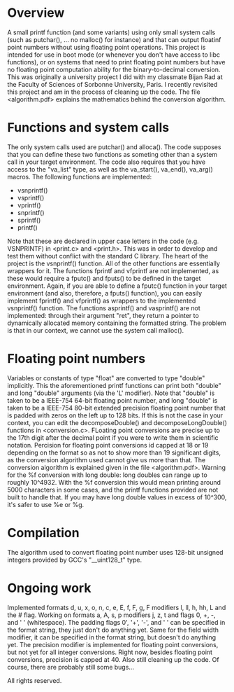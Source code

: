 # Overview
A small printf function (and some variants) using only small system calls (such as putchar(), ... no malloc() for instance) and that can output floatinf point numbers without using floating point operations. This project is intended for use in boot mode (or whenever you don't have access to libc functions), or on systems that need to print floating point numbers but have no floating point computation ability for the binary-to-decimal conversion.
This was originally a university project I did with my classmate Bijan Rad at the Faculty of Sciences of Sorbonne University, Paris.
I recently revisited this project and am in the process of cleaning up the code.
The file <algorithm.pdf> explains the mathematics behind the conversion algorithm.

# Functions and system calls
The only system calls used are putchar() and alloca(). The code supposes that you can define these two functions as someting other than a system call in your target environment. The code also requires that you have access to the "va_list" type, as well as the va_start(), va_end(), va_arg() macros.
The following functions are implemented:
- vsnprintf()
- vsprintf()
- vprintf()
- snprintf()
- sprintf()
- printf()

Note that these are declared in upper case letters in the code (e.g. VSNPRINTF) in <print.c> and <print.h>. This was in order to develop and test them without conflict with the standard C library.
The heart of the project is the vsnprintf() function. All of the other functions are essentially wrappers for it.
The functions fprintf and vfprintf are not implemented, as these would require a fputc() and fputs() to be defined in the target environment. Again, if you are able to define a fputc() function in your target environment (and also, therefore, a fputs() function), you can easily implement fprintf() and vfprintf() as wrappers to the implemented vsnprintf() function.
The functions asprintf() and vasprintf() are not implemented: through their argument "ret", they return a pointer to dynamically allocated memory containing the formatted string. The problem is that in our context, we cannot use the system call malloc().

# Floating point numbers
Variables or constants of type "float" are converted to type "double" implicitly.
This the aforementioned printf functions can print both "double" and long "double" arguments (via the 'L' modifier).
Note that "double" is taken to be a IEEE-754 64-bit floating point number, and long "double" is taken to be a IEEE-754 80-bit extended precision floating point number that is padded with zeros on the left up to 128 bits. If this is not the case in your context, you can edit the decomposeDouble() and decomposeLongDouble() functions in <conversion.c>.
FLoating point conversions are precise up to the 17th digit after the decimal point if you were to write them in scientific notation.
Percision for floating point conversions id capped at 18 or 19 depending on the format so as not to show more than 19 significant digits, as the conversion algorithm used cannot give us more than that.
The conversion algorithm is explained given in the file <algorithm.pdf>.
Warning for the %f conversion with long double: long doubles can range up to roughly 10^4932. With the %f conversion this would mean printing around 5000 characters in some cases, and the printf functions provided are not built to handle that. If you may have long double values in excess of 10^300, it's safer to use %e or %g.

# Compilation
The algorithm used to convert floating point number uses 128-bit unsigned integers provided by GCC's "__uint128_t" type.

# Ongoing work
Implemented formats  d, u, x, o, n, c, e, E, f, F, g, F  modifiers l, ll, h, hh, L  and the  #  flag.
Working on formats  a, A, s, p  modifiers j, z, t and flags  0, +, -, and ' ' (whitespace).
The padding flags  0', '+', '-', and ' '  can be specified in the format string, they just don't do anything yet.
Same for the field width modifier, it can be specified in the format string, but doesn't do anything yet.
The precision modifier is implemented for floating point conversions, but not yet for all integer conversions.
Right now, besides floating point conversions, precision is capped at 40.
Also still cleaning up the code.
Of course, there are probably still some bugs...


All rights reserved.
